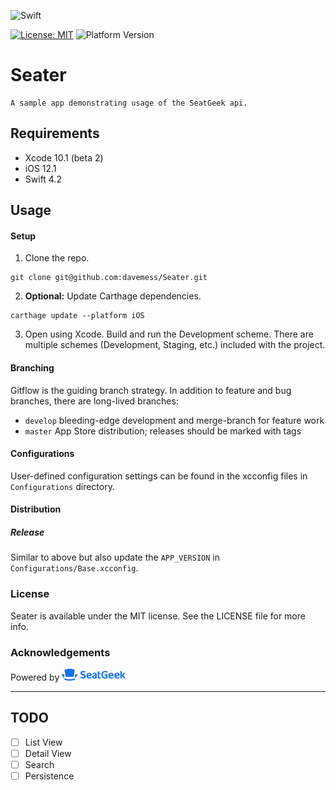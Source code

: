 ![Swift](http://img.shields.io/badge/swift-4.2-brightgreen.svg)
<!--[![Build Status](https://travis-ci.org/davemess/PermissionsKit.svg?branch=develop)](https://travis-ci.org/davemess/PermissionsKit)-->
<!--[![Carthage compatible](https://img.shields.io/badge/Carthage-compatible-4BC51D.svg?style=flat)](https://github.com/Carthage/Carthage)-->
[![License: MIT](https://img.shields.io/badge/License-MIT-yellow.svg)](https://opensource.org/licenses/MIT)
![Platform Version](https://cocoapod-badges.herokuapp.com/p/arek/badge.png)

# Seater
```
A sample app demonstrating usage of the SeatGeek api.
```

## Requirements
* Xcode 10.1 (beta 2)
* iOS 12.1
* Swift 4.2 
<!--* Carthage (current version `0.18-19-g743fa0f`)-->
<!--* Fastlane (current version is `2.105.1`)-->

## Usage
#### Setup
1. Clone the repo.
```
git clone git@github.com:davemess/Seater.git
```
2. **Optional:** Update Carthage dependencies.
```
carthage update --platform iOS
```
3. Open using Xcode. Build and run the Development scheme. There are multiple schemes (Development, Staging, etc.) included with the project.

#### Branching
Gitflow is the guiding branch strategy. In addition to feature and bug branches, there are long-lived branches:
* `develop` bleeding-edge development and merge-branch for feature work
* `master` App Store distribution; releases should be marked with tags

#### Configurations
User-defined configuration settings can be found in the xcconfig files in `Configurations` directory.

#### Distribution

<!--##### Beta-->
<!--Fastlane support is included. To distribute to beta, use the following steps:-->
<!--1. Switch to `develop`-->
<!--2. Increment the `APP_BUNDLE_VERSION` in `Configurations/Base.xcconfig`. This needs to be updated or ITC will reject the beta build.-->
<!--3. Commit the updated bundle version.-->
<!--3. Push the beta via-->
<!--```-->
<!--fastlane beta-->
<!--```-->

##### Release
Similar to above but also update the `APP_VERSION` in `Configurations/Base.xcconfig`.


### License

Seater is available under the MIT license. See the LICENSE file for more info.

### Acknowledgements
Powered by ![](./assets/seatgeek.png)

---

## TODO

- [ ] List View
- [ ] Detail View
- [ ] Search
- [ ] Persistence
